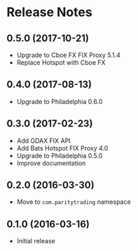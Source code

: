 # Release Notes

## 0.5.0 (2017-10-21)

- Upgrade to Cboe FX FIX Proxy 5.1.4
- Replace Hotspot with Cboe FX

## 0.4.0 (2017-08-13)

- Upgrade to Philadelphia 0.6.0

## 0.3.0 (2017-02-23)

- Add GDAX FIX API
- Add Bats Hotspot FIX Proxy 4.0
- Upgrade to Philadelphia 0.5.0
- Improve documentation

## 0.2.0 (2016-03-30)

- Move to `com.paritytrading` namespace

## 0.1.0 (2016-03-16)

- Initial release
